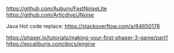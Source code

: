 https://github.com/Auburn/FastNoiseLite
https://github.com/Articdive/JNoise

Java Hot code replace: https://stackoverflow.com/a/64650176

https://phaser.io/tutorials/making-your-first-phaser-3-game/part1
https://excaliburjs.com/docs/engine